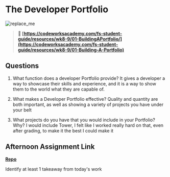 # The Developer Portfolio

![replace_me](https://codeworks.blob.core.windows.net/public/assets/img/illustrations/placeholder.svg)

> **📖 [https://codeworksacademy.com/fs-student-guide/resources/wk8-9/01-BuildingAPortfolio/](https://codeworksacademy.com/fs-student-guide/resources/wk8-9/01-Building-A-Portfolio)**

## Questions

1. What function does a developer Portfolio provide?
It gives a developer a way to showcase their skills and experience, and it is a way to show them to the world what they are capable of.

2. What makes a Developer Portfolio effective?
 Quality and quantity are both important, as well as showing a variety of projects you have under your belt
3. What projects do you have that you would include in your Portfolio? Why?
I would include Tower, I felt like I worked really hard on that, even after grading, to make it the best I could make it
## Afternoon Assignment Link

**[Repo](https://github.com/owennwoodward/sandwich-quest)**

Identify at least 1 takeaway from today's work
